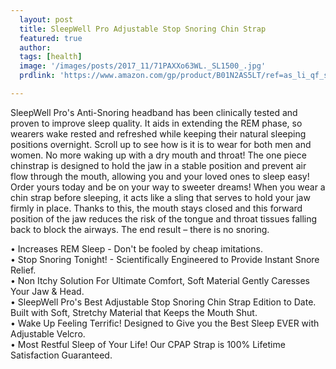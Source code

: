 ```yaml
---
  layout: post
  title: SleepWell Pro Adjustable Stop Snoring Chin Strap
  featured: true
  author: 
  tags: [health]
  image: '/images/posts/2017_11/71PAXXo63WL._SL1500_.jpg'
  prdlink: 'https://www.amazon.com/gp/product/B01N2AS5LT/ref=as_li_qf_sp_asin_il_tl?ie=UTF8&tag=ehdwhqkr-20&camp=1789&creative=9325&linkCode=as2&creativeASIN=B01N2AS5LT&linkId=7336f3ef59b9888cad7e65a80a7a6d64'

---
```


SleepWell Pro's Anti-Snoring headband has been clinically tested and proven to improve sleep quality. It aids in extending the REM phase, so wearers wake rested and refreshed while keeping their natural sleeping positions overnight. Scroll up to see how is it is to wear for both men and women. No more waking up with a dry mouth and throat! The one piece chinstrap is designed to hold the jaw in a stable position and prevent air flow through the mouth, allowing you and your loved ones to sleep easy! Order yours today and be on your way to sweeter dreams! When you wear a chin strap before sleeping, it acts like a sling that serves to hold your jaw firmly in place. Thanks to this, the mouth stays closed and this forward position of the jaw reduces the risk of the tongue and throat tissues falling back to block the airways. The end result – there is no snoring.<br>


• Increases REM Sleep - Don't be fooled by cheap imitations.<br>
• Stop Snoring Tonight! - Scientifically Engineered to Provide Instant Snore Relief.<br>
• Non Itchy Solution For Ultimate Comfort, Soft Material Gently Caresses Your Jaw & Head.<br>
• SleepWell Pro's Best Adjustable Stop Snoring Chin Strap Edition to Date. Built with Soft, Stretchy Material that Keeps the Mouth Shut.<br>
• Wake Up Feeling Terrific! Designed to Give you the Best Sleep EVER with Adjustable Velcro.<br>
• Most Restful Sleep of Your Life! Our CPAP Strap is 100% Lifetime Satisfaction Guaranteed.<br>
